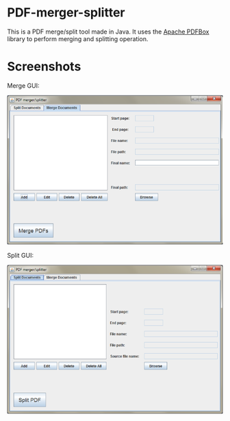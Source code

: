 # PDF-merger-splitter
This is a PDF merge/split tool made in Java. It uses the [Apache PDFBox](https://pdfbox.apache.org/) library to perform merging and splitting operation.

# Screenshots

Merge GUI:

![alt text](https://github.com/VasilisG/PDF-merger-splitter/blob/master/Resources/PDF_merger_splitter_screenshot_2.png)

Split GUI:

![alt text](https://github.com/VasilisG/PDF-merger-splitter/blob/master/Resources/PDF_merger_splitter_screenshot.png)
